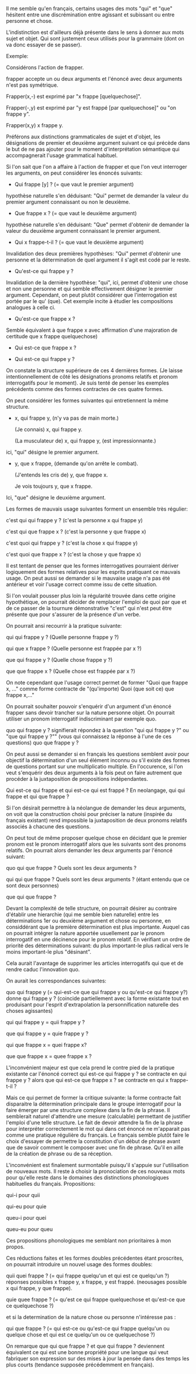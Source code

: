 Il me semble qu'en français, certains usages des mots "qui" et "que" hésitent entre une discrémination entre agissant et subissant ou entre personne et chose.

L'indistinction est d'ailleurs déjà présente dans le sens à donner aux mots sujet et objet. Qui sont justement ceux utilisés pour la grammaire (dont on va donc essayer de se passer).

Exemple:

Considérons l'action de frapper.

frapper accepte un ou deux arguments et l'énoncé avec deux arguments n'est pas symétrique.

Frapper(x,-) est exprimé par "x frappe [quelquechose]".

Frapper(-,y) est exprimé par "y est frappé [par quelquechose]" ou "on frappe y".

Frapper(x,y) x frappe y.


Préférons aux distinctions grammaticales de sujet et d'objet, les désignations de premier et deuxième argument suivant ce qui précède dans le but de ne pas ajouter pour le moment d'interprétation sémantique qui accompagnerait l'usage grammatical habituel.

Si l'on sait que l'on a affaire à l'action de frapper et que l'on veut interroger les arguments, on peut considérer les énoncés suivants:

- Qui frappe [y] ? (= que vaut le premier argument)

hypothèse naturelle s'en déduisant: "Qui" permet de demander la valeur du premier argument connaissant ou non le deuxième.

- Que frappe x ? (= que vaut le deuxième argument)

hypothèse naturelle s'en déduisant: "Que" permet d'obtenir de demander la valeur du deuxième argument connaissant le premier argument.

- Qui x frappe-t-il ? (= que vaut le deuxième argument)

Invalidation des deux premières hypothèses: "Qui" permet d'obtenir une personne et la détermination de quel argument il s'agit est codé par le reste.

- Qu'est-ce qui frappe y ?

Invalidation de la dernière hypothèse: "qui", ici, permet d'obtenir une chose et non une personne et qui semble effectivement désigner le premier argument. Cependant, on peut plutôt considérer que l'interrogation est portée par le qu' (que). Cet exemple incite à étudier les compositions analogues à celle ci.

- Qu'est-ce que frappe x ?

Semble équivalent à que frappe x avec affirmation d'une majoration de certitude que x frappe quelquechose)

- Qui est-ce que frappe x ?

- Qui est-ce qui frappe y ?

On constate la structure supérieure de ces 4 dernières formes. (Je laisse intentionnellement de côté les désignations pronoms relatifs et pronom interrogatifs pour le moment). Je suis tenté de penser les exemples précédents comme des formes contractes de ces quatre formes.

On peut considérer les formes suivantes qui entretiennent la même structure.

- x, qui frappe y, (n'y va pas de main morte.)

  (Je connais) x, qui frappe y.

  (La musculateur de) x, qui frappe y, (est impressionnante.)

ici, "qui" désigne le premier argument.

- y, que x frappe, (demande qu'on arrête le combat).

  (J'entends les cris de) y, que frappe x.

  Je vois toujours y, que x frappe.

Ici, "que" désigne le deuxième argument.

Les formes de mauvais usage suivantes forment un ensemble très régulier:

c'est qui qui frappe y ? (c'est la personne x qui frappe y)

c'est qui que frappe x ? (c'est la personne y que frappe x)

c'est quoi qui frappe y ? (c'est la chose x qui frappe y)

c'est quoi que frappe x ? (c'est la chose y que frappe x)


Il est tentant de penser que les formes interrogatives pourraient dériver logiquement des formes relatives pour les esprits pratiquant ce mauvais usage. On peut aussi se demander si le mauvaise usage n'a pas été antérieur et voir l'usage correct comme issu de cette situation.

Si l'on voulait pousser plus loin la régularité trouvée dans cette origine hypothétique, on pourrait décider de remplacer l'emploi de quoi par que et de ce passer de la tournure démonstrative "c'est" qui n'est peut être présente que pour s'assurer de la présence d'un verbe.

On pourrait ansi recourrir à la pratique suivante:

qui qui frappe y ? (Quelle personne frappe y ?)

qui que x frappe ? (Quelle personne est frappée par x ?)

que qui frappe y ? (Quelle chose frappe y ?)

que que frappe x ? (Quelle chose est frappée par x ?)

On note cependant que l'usage correct permet de former
"Quoi que frappe x, ..." comme forme contracte de
"(qu'importe) Quoi (que soit ce) que frappe x,..."

On pourrait souhaiter pouvoir s'enquérir d'un argument d'un énoncé frapper sans devoir trancher sur la nature personne objet. On pourrait utiliser un pronom interrogatif indiscriminant par exemple quo.

quo qui frappe y ? signifierait répondez à la question "qui qui frappe y ?" ou "que qui frappe y ?"" (vous qui connaissez la réponse à l'une de ces questions)
quo que frappe y ?

On peut aussi se demander si en français les questions semblent avoir pour objectif la détermination d'un seul élément inconnu ou s'il existe des formes de questions portant sur une multiplicatio multiple.
En l'occurence, si l'on veut s'enquérir des deux arguments à la fois peut on faire autrement que procéder à la juxtaposition de propositions indépendantes.

Qui est-ce qui frappe et qui est-ce qui est frappé ?
En neolangage, qui qui frappe et qui que frappe ?

Si l'on désirait permettre à la néolangue de demander les deux arguments, on voit que la construction choisi pour préciser la nature (inspirée du français existant) rend impossible la juxtaposition de deux pronoms relatifs associés à chacune des questions.

On peut tout de même proposer quelque chose en décidant que le premier pronom est le pronom interrogatif alors que les suivants sont des pronoms relatifs. On pourrait alors demander les deux arguments par l'énoncé suivant:

quo qui que frappe ? Quels sont les deux arguments ?

qui qui que frappe ? Quels sont les deux arguments ? (étant entendu que ce sont deux personnes)

que qui que frappe ?

Devant la complexité de telle structure, on pourrait désirer au contraire d'établir une hierarchie (qui me semble bien naturelle) entre les déterminations 1er ou deuxième argument et chose ou personne, en considdérant que la première détermination est plus importante. Auquel cas on pourrait intégrer la nature apportée usuellement par le pronom interrogatif en une décinence pour le pronom relatif. En vérifiant un ordre de priorité des déterminations suivant: du plus important-le plus radical vers le moins important-le plus "désinant".

Cela aurait l'avantage de supprimer les articles interrogatifs qui que et de rendre caduc l'innovation quo.

On aurait les correspondances suivantes:

quo qui frappe y (= qui-est-ce que qui frappe y ou qu'est-ce qui frappe y?) donne qui frappe y ? (coincide partiellement avec la forme existante tout en produisant pour l'esprit d'extrapolation la personnification naturelle des choses agissantes)

qui qui frappe y = quii frappe y ?

que qui frappe y = quie frappe y ?

qui que frappe x  = quei frappe x?

que que frappe x =  quee frappe x ?

 L'inconvénient majeur est que cela prend le contre pied de la pratique existante car l'énoncé correct
 qui est-ce qui frappe y ? se contracte en qui frappe y ?
 alors que
 qui est-ce que frappe x ? se contracte en qui x frappe-t-il ?

 Mais ce qui permet de former la critique suivante:
 la forme contracte fait disparaitre la détermination principale dans le groupe interrogatif pour la faire émerger par une structure complexe dans la fin de la phrase. Il semblerait naturel d'attendre une mesure (calculable) permettant de justifier l'emploi d'une telle structure. Le fait de devoir attendre la fin de la phrase pour interpréter correctement le mot qui dans cet énoncé ne m'apparait pas comme une pratique régulière du français. Le français semble plutôt faire le choix d'essayer de permettre la constitution d'un début de phrase avant que de savoir comment le composer avec une fin de phrase. Qu'il en aille de la création de phrase ou de sa réception.

 L'inconvénient est finalement surmontable puisqu'il s'appuie sur l'utilisation de nouveaux mots. Il reste à choisir la pronociation de ces nouveaux mots pour qu'elle reste dans le domaines des distinctions phonologiques habituelles du français. Propositions:

qui-i pour quii

qui-eu pour quie

queu-i pour quei

queu-eu pour queu

Ces propositions phonologiques me semblant non prioritaires à mon propos.

Ces réductions faites et les formes doubles précédentes étant proscrites, on pouurrait introduire un  nouvel usage des formes doubles:

quii quei frappe ? (= qui frappe quelqu'un et qui est ce quelqu'un ?) réponses possibles x frappe y, x frappe, y est frappé. (neousages possible x qui frappe, y que frappe).

quie quee frappe ? (= qu'est ce qui frappe quelquechose et qu'est-ce que ce quelquechose ?)

et si la determination de la nature chose ou personne n'intéresse pas :

qui que frappe ? (= qui est-ce ou qu'est-ce qui frappe quelqu'un ou quelque chose et qui est ce quelqu'un ou ce quelquechose ?)

On remarque que qui que frappe ? et que qui frappe ? deviennent équivalent ce qui est une bonne propriété pour une langue qui veut fabriquer son expression sur des mises à jour la pensée
dans des temps les plus courts (tendance supposée précédemment en français).
